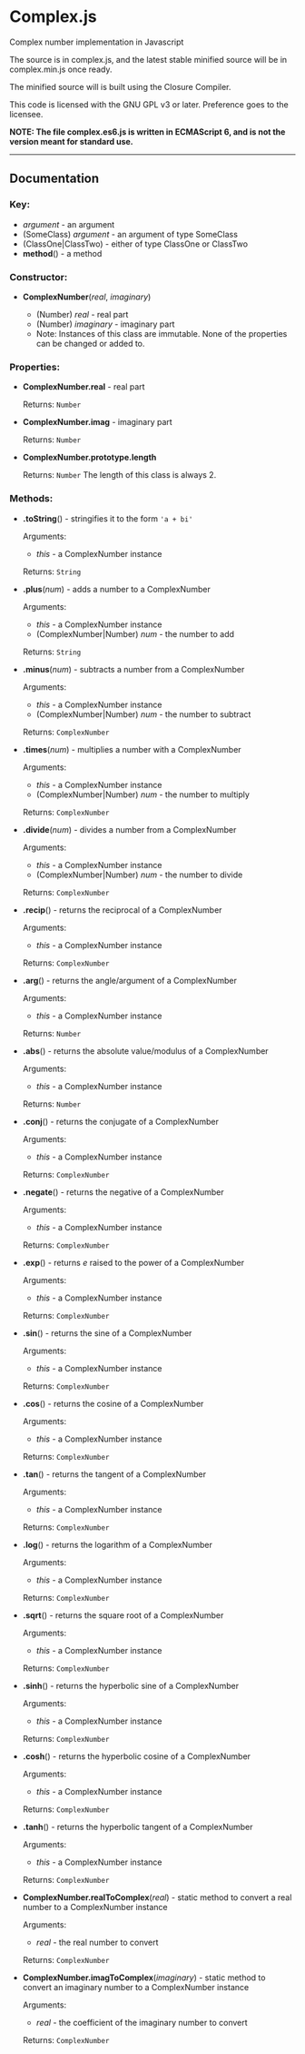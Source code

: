 Complex.js
==========

Complex number implementation in Javascript

The source is in complex.js, and the latest stable minified
source will be in complex.min.js once ready.

The minified source will is built using the Closure Compiler.

This code is licensed with the GNU GPL v3 or later. Preference
goes to the licensee.

<strong>NOTE: The file complex.es6.js is written in ECMAScript 6,
and is not the version meant for standard use.</strong>

-----

## Documentation ##

### Key: ###

 - *argument* - an argument
 - (SomeClass) *argument* - an argument of type SomeClass
 - (ClassOne|ClassTwo) - either of type ClassOne or ClassTwo
 - **method**() - a method

### Constructor: ###

- **ComplexNumber**(*real*, *imaginary*)
   
  - (Number) *real* - real part
  - (Number) *imaginary* - imaginary part
  - Note: Instances of this class are immutable. None of the properties can be changed or added to.

### Properties: ###

- **ComplexNumber.real** - real part
  
  Returns: `Number`

- **ComplexNumber.imag** - imaginary part
  
  Returns: `Number`

- **ComplexNumber.prototype.length**
  
  Returns: `Number`
  The length of this class is always 2.

### Methods: ###

- **.toString**() - stringifies it to the form `'a + bi'`
  
  Arguments:
  
  - *this* - a ComplexNumber instance
  
  Returns: `String`

- **.plus**(*num*) - adds a number to a ComplexNumber
  
  Arguments:
  
  - *this* - a ComplexNumber instance
  - (ComplexNumber|Number) *num* - the number to add
  
  Returns: `String`

- **.minus**(*num*) - subtracts a number from a ComplexNumber
  
  Arguments:
  
  - *this* - a ComplexNumber instance
  - (ComplexNumber|Number) *num* - the number to subtract
  
  Returns: `ComplexNumber`

- **.times**(*num*) - multiplies a number with a ComplexNumber
  
  Arguments:
  
  - *this* - a ComplexNumber instance
  - (ComplexNumber|Number) *num* - the number to multiply
  
  Returns: `ComplexNumber`

- **.divide**(*num*) - divides a number from a ComplexNumber
  
  Arguments:
  
  - *this* - a ComplexNumber instance
  - (ComplexNumber|Number) *num* - the number to divide
  
  Returns: `ComplexNumber`

- **.recip**() - returns the reciprocal of a ComplexNumber
  
  Arguments:
  
  - *this* - a ComplexNumber instance
  
  Returns: `ComplexNumber`

- **.arg**() - returns the angle/argument of a ComplexNumber
  
  Arguments:
  
  - *this* - a ComplexNumber instance
  
  Returns: `Number`

- **.abs**() - returns the absolute value/modulus of a ComplexNumber
  
  Arguments:
  
  - *this* - a ComplexNumber instance
  
  Returns: `Number`

- **.conj**() - returns the conjugate of a ComplexNumber
  
  Arguments:
  
  - *this* - a ComplexNumber instance
  
  Returns: `ComplexNumber`

- **.negate**() - returns the negative of a ComplexNumber
  
  Arguments:
  
  - *this* - a ComplexNumber instance
  
  Returns: `ComplexNumber`

- **.exp**() - returns *e* raised to the power of a ComplexNumber
  
  Arguments:
  
  - *this* - a ComplexNumber instance
  
  Returns: `ComplexNumber`

- **.sin**() - returns the sine of a ComplexNumber
  
  Arguments:
  
  - *this* - a ComplexNumber instance
  
  Returns: `ComplexNumber`

- **.cos**() - returns the cosine of a ComplexNumber
  
  Arguments:
  
  - *this* - a ComplexNumber instance
  
  Returns: `ComplexNumber`

- **.tan**() - returns the tangent of a ComplexNumber
  
  Arguments:
  
  - *this* - a ComplexNumber instance
  
  Returns: `ComplexNumber`

- **.log**() - returns the logarithm of a ComplexNumber
  
  Arguments:
  
  - *this* - a ComplexNumber instance
  
  Returns: `ComplexNumber`

- **.sqrt**() - returns the square root of a ComplexNumber
  
  Arguments:
  
  - *this* - a ComplexNumber instance
  
  Returns: `ComplexNumber`

- **.sinh**() - returns the hyperbolic sine of a ComplexNumber
  
  Arguments:
  
  - *this* - a ComplexNumber instance
  
  Returns: `ComplexNumber`

- **.cosh**() - returns the hyperbolic cosine of a ComplexNumber
  
  Arguments:
  
  - *this* - a ComplexNumber instance
  
  Returns: `ComplexNumber`

- **.tanh**() - returns the hyperbolic tangent of a ComplexNumber
  
  Arguments:
  
  - *this* - a ComplexNumber instance
  
  Returns: `ComplexNumber`

- **ComplexNumber.realToComplex**(*real*) - static method to convert a real
  number to a ComplexNumber instance
  
  Arguments:
  
  - *real* - the real number to convert
  
  Returns: `ComplexNumber`

- **ComplexNumber.imagToComplex**(*imaginary*) - static method to convert an
  imaginary number to a ComplexNumber instance
  
  Arguments:
  
  - *real* - the coefficient of the imaginary number to convert
  
  Returns: `ComplexNumber`
